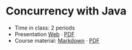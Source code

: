 # Concurrency with Java

- Time in class: 2 periods
- Presentation
  [Web](https://heig-vd-dai-course.github.io/heig-vd-dai-course/15-concurrency-with-java/)
  ·
  [PDF](https://heig-vd-dai-course.github.io/heig-vd-dai-course/15-concurrency-with-java/15-concurrency-with-java-presentation.pdf)
- Course material: [Markdown](./COURSE_MATERIAL.md) ·
  [PDF](https://heig-vd-dai-course.github.io/heig-vd-dai-course/15-concurrency-with-java/15-concurrency-with-java-course-material.pdf)
